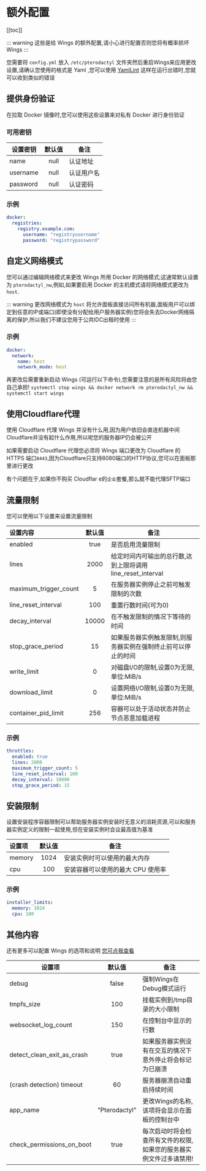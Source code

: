 # 额外配置

[[toc]]

::: warning
这些是给 Wings 的额外配置,请小心进行配置否则您将有概率损坏Wings
:::

您需要将 `config.yml` 放入 `/etc/pterodactyl` 文件夹然后重启Wings来应用更改设置,请确认您使用的格式是 Yaml ,您可以使用 [YamlLint](http://www.yamllint.com/) 这样在运行出错时,您就可以收到类似的错误

## 提供身份验证

在拉取 Docker 镜像时,您可以使用这些设置来对私有 Docker 进行身份验证

### 可用密钥

|   设置密钥  |    默认值      |    备注           |
| ----------- | :-----------: | ----------------- |
| name        |     null      | 认证地址  |
| username    |     null      | 认证用户名 |
| password    |     null      | 认证密码 |

### 示例

```yml
docker:
  registries:
    registry.example.com:
      username: "registryusername"
      password: "registrypassword"
```

## 自定义网络模式

您可以通过编辑网络模式来更改 Wings 所用 Docker 的网络模式;这通常默认设置为 `pterodactyl_nw`,例如,如果要启用 Docker 的主机模式请将网络模式更改为 `host`.

::: warning
更改网络模式为 `host` 将允许面板直接访问所有机器,面板用户可以绑定到任意的IP或端口(即使没有分配给用户服务器实例)您将会失去Docker网络隔离的保护,所以我们不建议您用于公共IDC出租时使用
:::

### 示例

```yml
docker:
  network:
    name: host
    network_mode: host    
```

再更改后需要重新启动 Wings (可运行以下命令),您需要注意的是所有风险将由您自己承担!
`systemctl stop wings && docker network rm pterodactyl_nw && systemctl start wings`

## 使用Cloudflare代理

使用 Cloudflare 代理 Wings 并没有什么用,因为用户依旧会直连机器中间Cloudflare并没有起什么作用,所以呢您的服务器IP仍会被公开

如果需要启动 Cloudflare 代理您必须将 Wings 端口更改为 Cloudflare 的 HTTPS 端口`8443`,因为Cloudflare只支持8080端口的HTTP协议,您可以在面板那里进行更改

有个问题在于,如果你不购买 Cloudflar e的`企业`套餐,那么就不能代理SFTP端口

## 流量限制

您可以使用以下设置来设置流量限制

| 设置内容        | 默认值 | 备注                                                                                                                         |
| :-------------------- | :-----------: | ----------------------------------------------------------------------------------------------------------------------------------- |
| enabled               |     true      | 是否启用流量限制                                                                                   |
| lines                 |     2000      | 给定时间内可输出的总行数,达到上限将调用line_reset_interval                                  |
| maximum_trigger_count |       5       | 在服务器实例停止之前可触发限制的次数                                                   |
| line_reset_interval   |      100      | 重置行数时间(可为0)                                                          |
| decay_interval        |     10000     | 在不触发限制的情况下等待的时间                           |
| stop_grace_period     |      15       | 如果服务器实例触发限制,则服务器实例在强制终止前可以停止的时间                  |
| write_limit           |       0       | 对磁盘I/O的限制,设置0为无限,单位:MiB/s |
| download_limit        |       0       | 设置网络I/O限制,设置0为无限,单位:MiB/s    |
| container_pid_limit   |      256      | 容器可以处于活动状态并防止节点恶意加载进程    |

### 示例

```yml
throttles:
  enabled: true
  lines: 2000
  maximum_trigger_count: 5
  line_reset_interval: 100
  decay_interval: 10000
  stop_grace_period: 15
```

## 安装限制
设置安装程序容器限制可以帮助服务器实例安装时无意义的消耗资源,可以和服务器实例定义的限制一起使用,但在安装实例时会议最高值为基准

| 设置项          | 默认值 | 备注                                                       |
| :-------------------- | :-----------: | ----------------------------------------------------------------------------------------------------------- |
| memory                |     1024      | 安装实例时可以使用的最大内存 |
| cpu                   |     100       | 安装容器可以使用的最大 CPU 使用率      |

### 示例

```yml
installer_limits:
  memory: 1024
  cpu: 100
```

## 其他内容

还有更多可以配置 Wings 的选项和说明 [您可点我查看](https://github.com/pterodactyl/wings/tree/develop/config)

| 设置项                | 默认值 | 备注                                                                                           |
| -------------------------- | :-----------: | ----------------------------------------------------------------------------------------------- |
| debug                      |     false     | 强制Wings在Debug模式运行                                                                |
| tmpfs_size                 |      100      | 挂载实例到/tmp目录的大小限制                              |
| websocket_log_count        |      150      | 在控制台中显示的行数                                                   |
| detect_clean_exit_as_crash |     true      | 如果服务器实例没有在交互的情况下意外停止将会标记为已崩溃 |
| (crash detection) timeout  |      60       | 服务器崩溃自动重启持续时间     |
| app_name                   | "Pterodactyl" | 更改Wings的名称,该项将会显示在面板的控制台中                               |
| check_permissions_on_boot  |     true      | 每次启动时将会检查所有文件的权限,如果您的服务器实例文件过多请禁用!|

